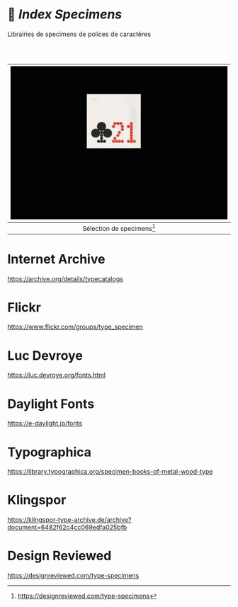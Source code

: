 # 🧪 *Index Specimens*
  Librairies de specimens de polices de caractères
### &nbsp;


|![](links/Typo_Specimens.gif) |
|:---:|
| Sélection de specimens[^1]          |


# Internet Archive
https://archive.org/details/typecatalogs
# Flickr
https://www.flickr.com/groups/type_specimen
# Luc Devroye
https://luc.devroye.org/fonts.html
# Daylight Fonts
https://e-daylight.jp/fonts
# Typographica
https://library.typographica.org/specimen-books-of-metal-wood-type
# Klingspor
https://klingspor-type-archive.de/archive?document=6482f62c4cc069edfa025bfb
# Design Reviewed
https://designreviewed.com/type-specimens

[^1]: https://designreviewed.com/type-specimens

